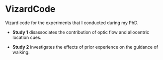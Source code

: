 # VizardCode

Vizard code for the experiments that I conducted during my PhD.

* **Study 1** disassociates the contribution of optic flow and allocentric location cues.

* **Study 2** investigates the effects of prior experience on the guidance of walking.

